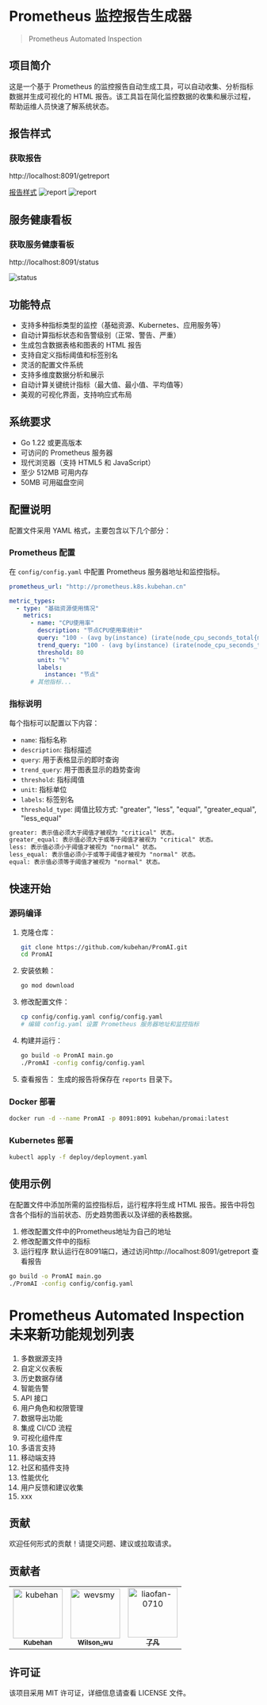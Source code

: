 # Prometheus 监控报告生成器

> Prometheus Automated Inspection

## 项目简介

这是一个基于 Prometheus 的监控报告自动生成工具，可以自动收集、分析指标数据并生成可视化的 HTML 报告。该工具旨在简化监控数据的收集和展示过程，帮助运维人员快速了解系统状态。

## 报告样式
### 获取报告
http://localhost:8091/getreport

[报告样式](reports/inspection_report_20241214_131709.html)
![report](images/image.png)
![report](images/image2.png)

## 服务健康看板
### 获取服务健康看板
http://localhost:8091/status

![status](images/status.png)


## 功能特点

- 支持多种指标类型的监控（基础资源、Kubernetes、应用服务等）
- 自动计算指标状态和告警级别（正常、警告、严重）
- 生成包含数据表格和图表的 HTML 报告
- 支持自定义指标阈值和标签别名
- 灵活的配置文件系统
- 支持多维度数据分析和展示
- 自动计算关键统计指标（最大值、最小值、平均值等）
- 美观的可视化界面，支持响应式布局

## 系统要求

- Go 1.22 或更高版本
- 可访问的 Prometheus 服务器
- 现代浏览器（支持 HTML5 和 JavaScript）
- 至少 512MB 可用内存
- 50MB 可用磁盘空间

## 配置说明

配置文件采用 YAML 格式，主要包含以下几个部分：

### Prometheus 配置

在 `config/config.yaml` 中配置 Prometheus 服务器地址和监控指标。

```yaml
prometheus_url: "http://prometheus.k8s.kubehan.cn"

metric_types:
  - type: "基础资源使用情况"
    metrics:
      - name: "CPU使用率"
        description: "节点CPU使用率统计"
        query: "100 - (avg by(instance) (irate(node_cpu_seconds_total{mode='idle'}[5m])) * 100)"
        trend_query: "100 - (avg by(instance) (irate(node_cpu_seconds_total{mode='idle'}[5m])) * 100)[6h:5m]"
        threshold: 80
        unit: "%"
        labels:
          instance: "节点"
      # 其他指标...
```

### 指标说明

每个指标可以配置以下内容：

- `name`: 指标名称
- `description`: 指标描述
- `query`: 用于表格显示的即时查询
- `trend_query`: 用于图表显示的趋势查询
- `threshold`: 指标阈值
- `unit`: 指标单位
- `labels`: 标签别名
- `threshold_type`: 阈值比较方式: "greater", "less", "equal", "greater_equal", "less_equal"

```txt
greater: 表示值必须大于阈值才被视为 "critical" 状态。
greater_equal: 表示值必须大于或等于阈值才被视为 "critical" 状态。
less: 表示值必须小于阈值才被视为 "normal" 状态。
less_equal: 表示值必须小于或等于阈值才被视为 "normal" 状态。
equal: 表示值必须等于阈值才被视为 "normal" 状态。
```

## 快速开始

### 源码编译

1. 克隆仓库：

   ```bash
   git clone https://github.com/kubehan/PromAI.git
   cd PromAI
   ```
2. 安装依赖：

   ```bash
   go mod download
   ```
3. 修改配置文件：

   ```bash
   cp config/config.yaml config/config.yaml
   # 编辑 config.yaml 设置 Prometheus 服务器地址和监控指标
   ```
4. 构建并运行：

   ```bash
   go build -o PromAI main.go
   ./PromAI -config config/config.yaml
   ```
5. 查看报告：
   生成的报告将保存在 `reports` 目录下。

### Docker 部署

```bash
docker run -d --name PromAI -p 8091:8091 kubehan/promai:latest
```

### Kubernetes 部署

```bash
kubectl apply -f deploy/deployment.yaml
```

## 使用示例

在配置文件中添加所需的监控指标后，运行程序将生成 HTML 报告。报告中将包含各个指标的当前状态、历史趋势图表以及详细的表格数据。

1. 修改配置文件中的Prometheus地址为自己的地址
2. 修改配置文件中的指标
3. 运行程序 默认运行在8091端口，通过访问http://localhost:8091/getreport 查看报告

```bash
go build -o PromAI main.go
./PromAI -config config/config.yaml
```

# Prometheus Automated Inspection 未来新功能规划列表

1. 多数据源支持
2. 自定义仪表板
3. 历史数据存储
4. 智能告警
5. API 接口
6. 用户角色和权限管理
7. 数据导出功能
8. 集成 CI/CD 流程
9. 可视化组件库
10. 多语言支持
11. 移动端支持
12. 社区和插件支持
13. 性能优化
14. 用户反馈和建议收集
15. xxx

## 贡献

欢迎任何形式的贡献！请提交问题、建议或拉取请求。

## 贡献者

<!-- readme: collaborators,contributors -start -->
<table>
<tr>
    <td align="center">
        <a href="https://github.com/kubehan">
            <img src="https://avatars.githubusercontent.com/u/69997301?v=4" width="100;" alt="kubehan"/>
            <br />
            <sub><b>Kubehan</b></sub>
        </a>
    </td>
    <td align="center">
        <a href="https://github.com/wevsmy">
            <img src="https://avatars.githubusercontent.com/u/26675374?v=4" width="100;" alt="wevsmy"/>
            <br />
            <sub><b>Wilson_wu</b></sub>
        </a>
    </td>
    <td align="center">
        <a href="https://github.com/liaofan-0710">
            <img src="https://avatars.githubusercontent.com/u/59794905?v=4" width="100;" alt="liaofan-0710"/>
            <br />
            <sub><b>了凡</b></sub>
        </a>
    </td></tr>
</table>
<!-- readme: collaborators,contributors -end -->

## 许可证

该项目采用 MIT 许可证，详细信息请查看 LICENSE 文件。

